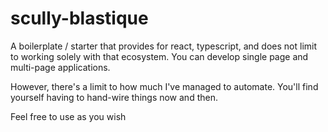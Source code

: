 # scully-blastique

A boilerplate / starter that provides for react, typescript, and does not limit to working solely with that ecosystem.
You can develop single page and multi-page applications.

However, there's a limit to how much I've managed to automate. You'll find yourself having to hand-wire things now and then.

Feel free to use as you wish
